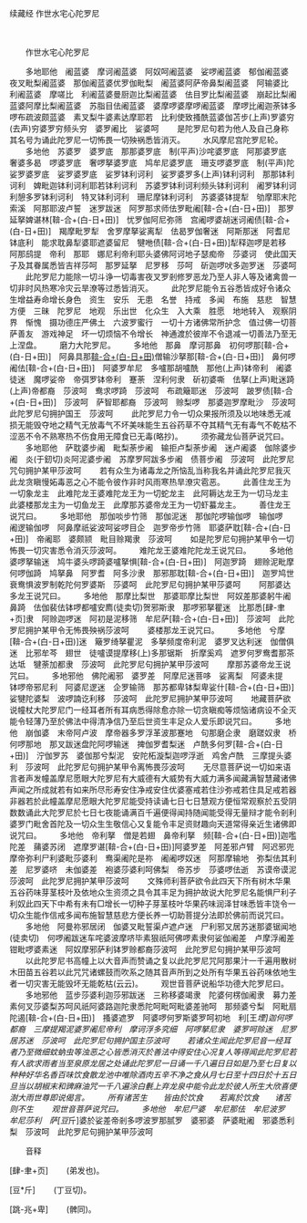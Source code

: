 续藏经   作世水宅心陀罗尼

　　 

　　作世水宅心陀罗尼

　　多地耶他　阇蓝婆　摩诃阇蓝婆　阿奴呵阇蓝婆　娑啰阇蓝婆　郁伽阇蓝婆　夜叉毗梨阇蓝婆　那伽阇蓝婆优罗伽毗梨　阇蓝婆阿萨帝鼻梨阇蓝婆　阿输婆比　利阇蓝婆　摩嗟比　利阇蓝婆曼厨迦比梨阇蓝婆　佉目罗比梨阇蓝婆　崩起比梨阇蓝婆阿摩比梨阇蓝婆　苏脂目佉阇蓝婆　婆摩啰婆摩啰阇蓝婆　摩啰比阇迦荼钵多啰布疏波颇蓝婆　素叉梨牛婆素达摩耶若　比利使致搔酰蓝婆伽苫步(上声)罗婆穷(去声)穷婆罗穷频头穷　婆罗阇比　娑婆呵
　　是陀罗尼句若为他人及自己身称其名号为诵此陀罗尼一切怖畏一切殃祸悉皆消灭。
　　水风摩尼宫陀罗尼轮。
　　多地他　苏婆罗　婆罗底　那那婆罗底　制(平声)沙咤婆罗底　阿那婆罗底　奢婆多曷　啰婆罗底　奢啰拏婆罗底　鸠牟尼婆罗底　珊支啰婆罗底　制(平声)陀娑罗婆罗底　娑罗婆罗底　娑罗钵利诃利　娑罗婆罗多(上声)钵利诃利　那那钵利诃利　婢毗迦钵利诃利耶若钵利诃利　苏婆罗钵利诃利频头钵利诃利　阇罗钵利诃利憩多罗钵利诃利　特叉钵利诃利　珊尼摩钵利诃利　苏婆婆钵提犁　劬摩耶末陀索溪　阿那耶波卢誓　迷罗跋迷　阿罗那求师佉罗毗阇[鞥-合+(白-日+田)]　那罗延拏婢谌林[鞥-合+(白-日+田)]　忧罗伽阿尼弥筛　宫阇啰婆胡迷诃阇债[鞥-合+(白-日+田)]　羯摩毗罗犁　舍罗摩拏娑离犁　佉曷罗伽奢迷　阿斯那迷　阿耆尼钵底利　能求耽鼻犁婆耶遮婆留尼　犍咃债[鞥-合+(白-日+田)]犁释迦啰是若移　阿那鸱提　帝利　那耶　娜尼利帝利耶头婆佛阿诃地子瑟痴帝　莎婆诃　使此国天子及其眷属悉皆吉祥莎呵　那罗延拏　尼罗移　莎呵　斫迦啰吠多迦罗迷　莎婆呵
　　此陀罗尼力能除一切斗诤一切毒害夜叉罗剎修罗恶龙乃至人非人等及诸禽兽一切非时风热寒冷灾云旱潦等过悉皆消灭。
　　此陀罗尼能令五谷悉皆成好令诸众生增益寿命增长身色　资生　安乐　无患　名誉　持戒　多闻　布施　慈悲　智慧　方便　三昧　陀罗尼　地观　乐出世　化众生　入大乘　胜愿　地地转入　观察阴界　惭愧　摄功德庄严佛土　六波罗蜜行　一切十方诸佛常所护念　值过佛一切菩萨善友　游戏神足　坏一切烦恼不令增长　神通渡於彼岸不令退减一切善法乃至无上涅盘。
　　磨力大陀罗尼。
　　多地他　那鼻　摩诃那鼻　初何啰那[鞥-合+(白-日+田)]　阿鼻具那[鞥-合+(白-日+田)](去声)僧输沙拏那[鞥-合+(白-日+田)]　鼻何啰阇佉[鞥-合+(白-日+田)]　阿婆罗牟尼　多嚧那胡嚧酰　那他(上声)钵帝利　阇婆徒迷　魔啰娑帝　帝弭罗钵帝利　蹇荼　涅利何隶　斫初婆嘶　佉拏(上声)毗迷踦(上声)帝都裔　莎波呵　鸯求啰踦　莎波呵　布疏簸耶迷　莎波呵　跛罗债[鞥-合+(白-日+田)]　莎波呵　萨智耶都裔　莎波呵　赊梨啰　那婆迦罗摩毗沙　莎波呵　此陀罗尼句拥护国王　莎波呵
　　此陀罗尼力令一切众果报所须及以地味悉无减损无能毁夺地之精气无放毒气不坏美味能生五谷药草不夺其精气无有毒气不乾枯不涩恶不令不熟寒热不伤食用无障食已无毒(略抄)。
　　须弥藏龙仙菩萨说咒曰。
　　多地耶他　萨耽婆步阇　毗梨荼步阇　输拒卢梨荼步阇　迷卢阇婆　伽除婆步阇　炎(于釰切)炎阿泥婆步阇　苏摩罗阿跋多步阇　债菩步阇　莎波呵　此陀罗尼咒句拥护某甲莎波呵
　　若有众生为诸毒龙之所恼乱当称我名并诵此陀罗尼我灭此龙贪瞋慢妬毒恶之心不能令彼作非时风雨寒热旱潦灾雹恶。
　　此善住龙王为一切象龙主　此难陀龙王婆难陀龙王为一切蛇龙主　此阿耨达龙王为一切马龙主　此婆楼那龙主为一切鱼龙王　此摩那苏婆帝龙王为一切虾蟇龙主。
　　善住龙王说咒曰。
　　多地耶他　那伽啖步竹筛　那伽泥迷　那伽陀啰输伽啰　输伽啰　阇逻输伽啰　阿鼻摩祇娑波呵娑啰目企　迦罗帝步竹筛　耶婆萨耽[鞥-合+(白-日+田)]　帝阇耶　婆颇颕　毗目赊羯隶　莎波呵
　　如是陀罗尼句拥护某甲令一切怖畏一切灾害悉令消灭莎波呵。
　　难陀龙王婆难陀陀龙王说咒曰。
　　多地他　婆啰拏输迷　鸠牛婆头啰踦婆嚧拏惧[鞥-合+(白-日+田)]　阿迦罗踦　翅赊泥毗摩何啰伽踦　鸠拏鼻　阿罗耆　阿多沙隶　那邪那耽[鞥-合+(白-日+田)]　迦罗鸠世　衰鸯惧波罗制乾陀何罗婆斯　莎婆呵　此陀罗尼句拥护某甲莎婆呵
　　阿那婆达多龙王说咒曰。
　　多地他　那摩比梨世　那婆耶摩比梨世　阿奴差那婆躬牛阇鼻踦　佉伽裴佉钵啰都嚧安廌(徒卖切)贺邪斯隶　那啰邪拏瞿迷　比那悉[肆-聿+页]隶　阿赊迦啰迷　阿初是泥移筛　牟尼萨[鞥-合+(白-日+田)]　莎波呵　此陀罗尼拥护某甲令无怖畏殃祸莎波呵
　　婆楼那龙王说咒曰。
　　多地他　兮摩[鞥-合+(白-日+田)]迷　簸罗绮拏瞿泥　多拏频度帝利泥　婆罗叉达利迷　伽僧俱迷　比邪牟芩　翅世　徒嚧谟提摩移(上)多那锯斯　折摩奚鸡　遮罗何罗鸯耆那茶达坻　犍荼加都隶　莎波呵　此陀罗尼句拥护某甲莎波呵
　　摩那苏婆帝龙王说咒曰。
　　多地邪他　佛陀阇邪　婆罗差　阿摩尼迷菩哆　娑离梨　阿婆未提　钵啰帝邪尼利　阿婆尼逻迷　企罗输筛　那苏都卑钵梨卑娑什[鞥-合+(白-日+田)]　娑犍陀婆梨　波啰諵讫利移　莎波呵　此陀罗尼拥护某甲莎波呵
　　地藏菩萨欲说幢杖大陀罗尼门一经耳者所有耳病悉得除愈亦除一切贪瞋痴等烦恼诸病设不全灭能令轻薄乃至於佛法中得清净信乃至后世资生丰足众人爱乐即说咒曰。
　　多地他　崩伽婆　末帝阿卢波　摩帝器多罗浮革波那蹇地　句那磨企隶　磨蹉奴隶　桥何啰那地　那叉跋迷盘陀阿啰输迷　捭伽罗耆梨迷　卢酰多何罗[鞥-合+(白-日+田)]　泞伽罗苏　婆伽那兮梨泥　安陀柘漩梨迦啰浮逝　鸡舍卢酰　三摩提头婆利　莎波呵　此陀罗尼句拥护某甲令离怖畏莎波呵
　　无尽意菩萨说一切如来语言者声发幢盖摩尼愿眼大陀罗尼有大威德有大威势有大威力满多闻藏满智慧藏诸佛声闻之所成就若有如来所尽形寿安住净戒安住优婆塞戒若住沙弥戒若住具足戒若器非器若於此幢盖摩尼愿眼大陀罗尼能受持读诵七日七日慧观方便恒常观察於五受阴数数诵此大陀罗尼於七日七夜能诵满百千遍便得闻持随闻能受得无量辩才能令剎利婆罗门毗舍首陀及一切众生生敬信心又复能令丰足资财趣向天道常得亲近生诸佛即说咒曰。
　　多地他　帝利拏　僧是若翅　鼻帝利拏　频[鞥-合+(白-日+田)]迦嚂陀差　蒱婆苏闭　遮摩罗谌[鞥-合+(白-日+田)]阿婆罗差　阿差邪卢臂　阿迟邪兜摩帝弥利尸利婆毗莎婆利　鸯渠阇陀是祢　阇阇啰奴迷　阿那摩输地　弥梨佉其利差　尼罗婆哜　未伽婆差　袍婆莎婆利呵佛梨　帝苏步　莎婆啰佉逝　苏谟帝谟泥　莎波呵　此陀罗尼拥护某甲莎波呵
　　文殊师利菩萨欲令此四天下所有树木华果五谷药味芽茎枝叶及依地众生资须之具令其丰足为拥护故说大陀罗尼名能惧尸利子利奴此四天下中希有未有□增长一切种子芽茎枝叶华果药味润泽甘味悉皆丰饶令一切众生能作信戒多闻布施智慧慈悲方便长养一切助菩提分法即於佛前而说咒曰。
　　多地他　阿曼祢邪居闭　伽婆叉毗誓渠卢遮卢迷　尸利邪叉居苏迷那婆锯闻地(徒卖切)　何啰阇跋迷车咤婆波摩哜毕素狠祇阿佛啰素隶何娑伽阇差　卢摩浮阇差　钳毗啰婆素迷　阿奴摩邪萨利钵罗赊都裔莎波呵　此陀罗尼句拥护某甲莎波呵
　　以此陀罗尼书高幢上以大音声而赞诵之复以此陀罗尼咒阿那果汁一千遍用散树木田苗五谷若以此咒咒诸螺鼓而吹系之随其音声所到之处所有华果五谷药味依地生者一切灾害无能毁坏无能乾枯(云云)。
　　观世音菩萨说船华功德大陀罗尼曰。
　　多地邪他　蓝步莎婆利迦莎邪跋迷　三称移婆竭隶　陀婆何楞伽阇隶　募力差素何叉莎婆梨苏呵风祇阿婆路迦陀隶悉陀呵毗呵毗婆差驰呵　那频婆兮梨　阿毗扇陀遏[鞥-合+(白-日+田)]　搔婆遮罗　阿婆啰何罗斯婆罗呵初地　利[王*堙]迦何啰都裔　三摩提羯泥婆罗阇尼帝利　摩诃浮多究细　阿啰拏尼隶　婆罗呵赊迷　尼罗居苏迷　莎波呵　此陀罗尼句拥护国主莎波呵
　　若诸众生闻此陀罗尼音一经耳者乃至微细蚊蚋虫等浊恶之心皆悉消灭於善法中得安住心况复人等得闻此陀罗尼若有人欲求雨者当至泉原龙居之处诵此陀罗尼一日诵一千八遍日日如是乃至七日复以种种好华名香百味饮食散龙池中唯除酒肉五辛不净之食从月七日至十四日於十五日旦当以胡椒末和豍麻油咒一千八遍涂白氎上弃龙泉中能令此龙於彼人所生大欣喜便澍大雨世尊即说偈言。
　　所有诸苦生　　皆由於饮食　　若离於饮食　　诸苦则不生
　　观世音菩萨说咒曰。
　　多地他　牟尼尸婆　牟尼那佉　牟尼波罗　牟尼莎利　萨[豆*斤]婆於娑差帝剎多啰波罗那腻罗　婆邪婆　萨婆毗阇　邪婆悉利梨　莎波呵　此陀罗尼句拥护某甲莎波呵

　　音释


[肆-聿+页]
　　(弟发也)。

[豆*斤]
　　(丁豆切)。

[跳-兆+卑]
　　(髀同)。
